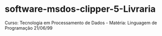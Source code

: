 # software-msdos-clipper-5-Livraria
Curso: Tecnologia em Processamento de Dados -  Matéria: Linguagem de Programação 21/06/99
